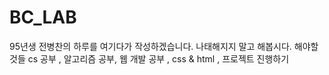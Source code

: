 # BC_LAB
95년생 전병찬의 하루를 여기다가 작성하겠습니다.
나태해지지 말고 해봅시다. 
해야할것들 cs 공부 , 알고리즘 공부, 웹 개발 공부 , css & html , 프로젝트 진행하기 
